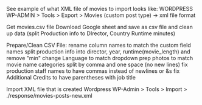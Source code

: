 See example of what XML file of movies to import looks like:
WORDPRESS WP-ADMIN > Tools > Export > Movies (custom post type) -> xml file format

Get movies.csv file
Download Google sheet and save as csv file and clean up data (split Production info to DIrector, Country Runtime minutes)

Prepare/Clean CSV File:
rename column names to match the custom field names
split production info into director, year, runtime(movie_length) and remove "min"
change Language to match dropdown
prep photos to match movie name
categories split by comma and one space (no new lines)
fix production staff names to have commas instead of newlines or &s
fix Additional Credits to have parentheses with job title

Import XML file that is created
Wordpress WP-Admin > Tools > Import > ./response/movies-posts-new.xml